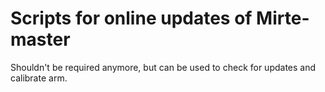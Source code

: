 # Scripts for online updates of Mirte-master
Shouldn't be required anymore, but can be used to check for updates and calibrate arm.